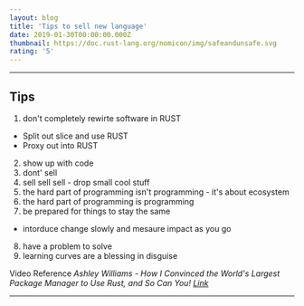 ```yaml
---
layout: blog
title: 'Tips to sell new language'
date: 2019-01-30T00:00:00.000Z
thumbnail: https://doc.rust-lang.org/nomicon/img/safeandunsafe.svg
rating: '5'
---
```


---
## Tips

1. don't completely rewirte software in RUST
  - Split out slice and use RUST 
  - Proxy out into RUST
2. show up with code
3. dont' sell
4. sell sell sell - drop small cool stuff
5. the hard part of programming isn't programming - it's about ecosystem
6. the hard part of programming is programming
7. be prepared for things to stay the same
  - intorduce change slowly and mesaure impact as you go
8. have a problem to solve
9. learning curves are a blessing in disguise


Video Reference 
_Ashley Williams - How I Convinced the World's Largest Package Manager to Use Rust, and So Can You! [Link](https://www.youtube.com/watch?v=GCsxYAxw3JQ)_

---